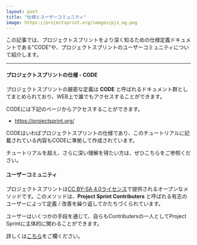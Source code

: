 ```yaml
---
layout: post
title: "仕様とユーザーコミュニティ"
image: https://projectsprint.org/images/pjs_og.png
---
```


この記事では、プロジェクトスプリントをより深く知るための仕様定義ドキュメントである"CODE"や、プロジェクトスプリントのユーザーコミュニティについて紹介します。

---

#### プロジェクトスプリントの仕様 - CODE

プロジェクトスプリントの厳密な定義は **CODE** と呼ばれるドキュメント群としてまとめられており、WEB上で誰でもアクセスすることができます。

CODEには下記のページからアクセスすることができます。
- https://projectsprint.org/

CODEはいわばプロジェクトスプリントの仕様であり、このチュートリアルに記載されている内容もCODEに準拠して作成されています。

チュートリアルを超え、さらに深い理解を得たい方は、ぜひこちらをご参照ください。

#### ユーザーコミュニティ
プロジェクトスプリントは[CC BY-SA 4.0ライセンス](https://projectsprint.org/LICENCE)で提供されるオープンなメソッドです。このメソッドは、**Project Sprint Contributers** と呼ばれる有志のユーザーによって定義 / 改善を繰り返してかたちづくられています。

ユーザーはいくつかの手段を通じて、自らもContributersの一人としてProject Sprintに主体的に関わることができます。

詳しくは[こちら](https://github.com/copilot-jp/project-sprint)をご欄ください。
